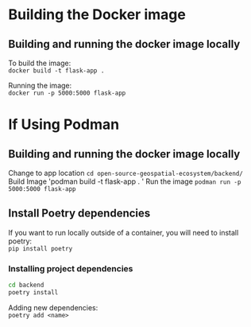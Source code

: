 # Building the Docker image


## Building and running the docker image locally
To build the image:\
`docker build -t flask-app .`

Running the image:\
`docker run -p 5000:5000 flask-app`

# If Using Podman 
## Building and running the docker image locally
Change to app location 
`cd open-source-geospatial-ecosystem/backend/`
Build Image 
'podman build -t flask-app . '
Run the image
`podman run -p 5000:5000 flask-app`

## Install Poetry dependencies

If you want to run locally outside of a container, you will need to install poetry:\
`pip install poetry`

### Installing project dependencies

```bash
cd backend
poetry install
```
Adding new dependencies:\
`poetry add <name>`

